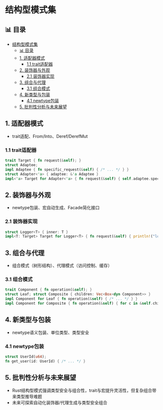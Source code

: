 ﻿# 结构型模式集


## 📊 目录

- [结构型模式集](#结构型模式集)
  - [📊 目录](#-目录)
  - [1. 适配器模式](#1-适配器模式)
    - [1.1 trait适配器](#11-trait适配器)
  - [2. 装饰器与外观](#2-装饰器与外观)
    - [2.1 装饰器实现](#21-装饰器实现)
  - [3. 组合与代理](#3-组合与代理)
    - [3.1 组合模式](#31-组合模式)
  - [4. 新类型与包装](#4-新类型与包装)
    - [4.1 newtype包装](#41-newtype包装)
  - [5. 批判性分析与未来展望](#5-批判性分析与未来展望)


## 1. 适配器模式

- trait适配、From/Into、Deref/DerefMut

### 1.1 trait适配器

```rust
trait Target { fn request(&self); }
struct Adaptee;
impl Adaptee { fn specific_request(&self) { /* ... */ } }
struct Adapter<'a> { adaptee: &'a Adaptee }
impl<'a> Target for Adapter<'a> { fn request(&self) { self.adaptee.specific_request(); } }
```

## 2. 装饰器与外观

- newtype包装、宏自动生成、Facade简化接口

### 2.1 装饰器实现

```rust
struct Logger<T> { inner: T }
impl<T: Target> Target for Logger<T> { fn request(&self) { println!("log"); self.inner.request(); } }
```

## 3. 组合与代理

- 组合模式（树形结构）、代理模式（访问控制、缓存）

### 3.1 组合模式

```rust
trait Component { fn operation(&self); }
struct Leaf; struct Composite { children: Vec<Box<dyn Component>> }
impl Component for Leaf { fn operation(&self) { /* ... */ } }
impl Component for Composite { fn operation(&self) { for c in &self.children { c.operation(); } } }
```

## 4. 新类型与包装

- newtype语义包装、单位类型、类型安全

### 4.1 newtype包装

```rust
struct UserId(u64);
fn get_user(id: UserId) { /* ... */ }
```

## 5. 批判性分析与未来展望

- Rust结构型模式强调类型安全与组合性，trait与宏提升灵活性，但复杂组合带来类型推导难题
- 未来可探索自动化装饰器/代理生成与类型安全组合
